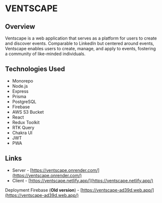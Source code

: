 # VENTSCAPE

## Overview

Ventscape is a web application that serves as a platform for users to create and discover events. Comparable to LinkedIn but centered around events, Ventscape enables users to create, manage, and apply to events, fostering a community of like-minded individuals.

## Technologies Used

-   Monorepo
-   Node.js
-   Express
-   Prisma
-   PostgreSQL
-   Firebase
-   AWS S3 Bucket
-   React
-   Redux Toolkit
-   RTK Query
-   Chakra UI
-   JWT
-   PWA

## Links

-   Server - [https://ventscape.onrender.com/](https://ventscape.onrender.com/)
-   Client - [https://ventscape.netlify.app/](https://ventscape.netlify.app/)

Deployment Firebase (**Old version**) - [https://ventscape-ad39d.web.app/](https://ventscape-ad39d.web.app/)
